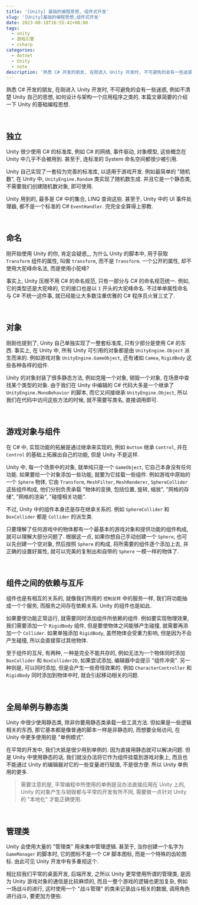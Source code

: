 ```yaml
---
title: '[Unity] 基础的编程思想, 组件式开发'
slug: '[Unity]基础的编程思想,组件式开发'
date: 2023-08-18T16:55:42+08:00
tags:
  - unity
  - 游戏引擎
  - csharp
categories:
  - dotnet
  - Unity
  - note
description: '熟悉 C# 开发的朋友, 在刚进入 Unity 开发时, 不可避免的会有一些迷惑, 例如不清楚 Unity 自己的思想, 如何设计与架构一个应用程序之类的. 本篇文章简要的介绍一下 Unity 的基础编程思想.'
---
```


熟悉 C# 开发的朋友, 在刚进入 Unity 开发时, 不可避免的会有一些迷惑, 例如不清楚 Unity 自己的思想, 如何设计与架构一个应用程序之类的. 本篇文章简要的介绍一下 Unity 的基础编程思想.


<br/>


## 独立

Unity 很少使用 C# 的标准库, 例如 C# 的网络, 事件驱动, 对象模型, 这些概念在 Unity 中几乎不会被用到. 甚至于, 连标准的 System 命名空间都很少被引用.


Unity 自己实现了一套较为完善的标准库, 以适用于游戏开发. 例如最简单的 "随机数", 在 Unity 中, `UnityEngine.Random` 类实现了随机数生成. 并且它是一个静态类, 不需要我们创建随机数对象, 即可使用.


Unity 用到的, 最多是 C# 中的集合, LINQ 查询这些. 甚至于, Unity 中的 UI 事件处理器, 都不是一个标准的 C# `EventHandler`. 完完全全算得上邪教.


<br/>


## 命名


刚开始使用 Unity 的你, 肯定会疑惑,,, 为什么 Unity 的脚本中, 用于获取 `Transform` 组件的属性, 叫做 `transform`, 而不是 `Transform`. 一个公开的属性, 却不使用大驼峰命名法, 而是使用小驼峰?


事实上, Unity 压根不用 C# 的命名规范, 只有一部分与 C# 的命名规范统一. 例如, 它的类型还是大驼峰的, 它的接口也是以 `I` 开头的大驼峰命名. 不过单单属性命名与 C# 不统一这件事, 就已经能让大多数注重优雅的 C# 程序员火冒三丈了.


<br/>


## 对象


刚刚也提到了, Unity 自己单独实现了一整套标准库, 只有少部分是使用 C# 的东西. 事实上, 在 Unity 中, 所有 Unity 可引用的对象都是由 `UnityEngine.Object` 派生而来的. 例如游戏对象 `UnityEngine.GameObject`, 还有诸如 `Camea`, `RigidBody` 这些各种各样的组件.


Unity 的对象封装了很多静态方法, 例如克隆一个对象, 销毁一个对象, 在场景中查找某个类型的对象. 由于我们在 Unity 中编辑的 C# 代码大多是一个继承了 `UnityEngine.MonoBehavior` 的脚本, 而它又间接继承 `UnityEngine.Object`, 所以我们在代码中访问这些方法的时候, 就不需要写类名, 直接调用即可.


<br/>


## 游戏对象与组件


在 C# 中, 实现功能的拓展是通过继承来实现的, 例如 `Button` 继承 `Control`, 并在 `Control` 的基础上拓展出自己的功能, 但是 Unity 不是这样.


Unity 中, 每一个场景中的对象, 就单纯只是一个 `GameObject`, 它自己本身没有任何功能. 如果要给一个对象添加一些功能, 就要为它挂载一些组件. 例如游戏中原始的一个 `Sphere` 物体, 它由 `Transform`, `MeshFilter`, `MeshRenderer`, `SphereCollider` 这些组件构成, 他们分别负责承载 "物体的变换, 包括位置, 旋转, 缩放", "网格的存储", "网格的渲染", "碰撞相关功能".


不过, Unity 中的组件本身还是存在继承关系的. 例如 `SphereCollider` 和 `BoxCollider` 都是 `Collider` 的派生类.


只要理解了任何游戏中的物体都有一个最基本的游戏对象和提供功能的组件构成, 就可以理解大部分问题了. 根据这一点, 如果你想自己手动创建一个 `Sphere`, 也可以先创建一个空对象, 然后按照 `Sphere` 的构成, 将所需要的组件逐个添加上去, 并正确的设置好属性, 就可以完美的复制出和自带的 `Sphere` 一模一样的物体了.


<br/>


## 组件之间的依赖与互斥


组件也是有相互的关系的, 就像我们所用的 `控制反转` 中的服务一样, 我们将功能抽成一个个服务, 而服务之间存在依赖关系. Unity 的组件也是如此.


如果要使功能正常运行, 就需要同时添加组件所依赖的组件. 例如要实现物理效果, 我们需要添加一个 `RigidBody` 组件, 但是要使物体之间能够产生碰撞, 就需要再添加一个 `Collider`. 如果单独添加 `RigidBody`, 虽然物体会受重力影响, 但是因为不会产生碰撞, 所以会直接穿过其他物体.


至于组件的互斥, 有两种, 一种是完全不能共存的, 例如无法为一个物体同时添加 `BoxCollider` 和 `BoxCollider2D`, 如果尝试添加, 编辑器中会提示 "组件冲突". 另一种则是, 可以同时添加, 但是会产生一些奇怪效果的. 例如 `CharacterController` 和 `RigidBody` 同时添加到物体中时, 就会引起移动相关的问题.


<br/>


## 全局单例与静态类


Unity 中很少使用静态类, 除非你要用静态类承载一些工具方法. 但如果是一些逻辑相关的东西, 那它基本都是像普通的脚本一样是非静态的, 而想要全局访问, 在 Unity 中更多使用的是 "单例模式".


在平常的开发中, 我们大抵是很少用到单例的. 因为直接用静态就可以解决问题. 但是 Unity 中使用静态的话, 我们就没办法将它作为组件挂载到游戏对象上, 而且也不能通过 Unity 的编辑器对它的一些变量进行赋值, 不是很方便. 所以 Unity 单例用的更多.


> 需要注意的是, 平常编程中所使用的单例是没办法直接应用在 Unity 上的, Unity 的对象产生与销毁都与平常的开发有所不同, 需要做一点针对 Unity 的 "本地化" 才能正确使用.


<br/>


## 管理类


Unity 会使用大量的 "管理类" 用来集中管理逻辑. 甚至于, 当你创建一个名字为 `GameManager` 的脚本时, 它的图标不是一个 C# 脚本图标, 而是一个特殊的齿轮图标. 由此可见 Unity 开发中有多重视这个.


相比较我们平常的桌面开发, 后端开发, 之所以 Unity 更常使用所谓的管理类, 是因为 Unity 游戏对象的通信是比较麻烦的, 而且一整个游戏的逻辑也更加复杂, 例如一场战斗的进行, 这时使用一个 "战斗管理" 的类来记录战斗相关的数据, 调用角色进行战斗, 要更加方便些.
